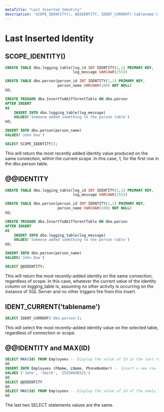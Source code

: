 ```yaml
---
metaTitle: "Last Inserted Identity"
description: "SCOPE_IDENTITY(), @@IDENTITY, IDENT_CURRENT('tablename'), @@IDENTITY and MAX(ID)"
---
```


# Last Inserted Identity



## SCOPE_IDENTITY()


```sql
CREATE TABLE dbo.logging_table(log_id INT IDENTITY(1,1) PRIMARY KEY, 
                               log_message VARCHAR(255))

CREATE TABLE dbo.person(person_id INT IDENTITY(1,1) PRIMARY KEY, 
                        person_name VARCHAR(100) NOT NULL)
GO;

CREATE TRIGGER dbo.InsertToADifferentTable ON dbo.person  
AFTER INSERT  
AS
    INSERT INTO dbo.logging_table(log_message)
    VALUES('Someone added something to the person table')
GO;

INSERT INTO dbo.person(person_name)
VALUES('John Doe')  

SELECT SCOPE_IDENTITY();

```

This will return the most recently added identity value produced on the same connection, within the current scope. In this case, 1, for the first row in the dbo.person table.



## @@IDENTITY


```sql
CREATE TABLE dbo.logging_table(log_id INT IDENTITY(1,1) PRIMARY KEY, 
                               log_message VARCHAR(255))

CREATE TABLE dbo.person(person_id INT IDENTITY(1,1) PRIMARY KEY, 
                        person_name VARCHAR(100) NOT NULL)
GO;

CREATE TRIGGER dbo.InsertToADifferentTable ON dbo.person  
AFTER INSERT  
AS
    INSERT INTO dbo.logging_table(log_message)
    VALUES('Someone added something to the person table')
GO;

INSERT INTO dbo.person(person_name)
VALUES('John Doe')    

SELECT @@IDENTITY;

```

This will return the most recently-added identity on the same connection, regardless of scope. In this case, whatever the current value of the identity column on logging_table is, assuming no other activity is occurring on the instance of SQL Server and no other triggers fire from this insert.



## IDENT_CURRENT('tablename')


```sql
SELECT IDENT_CURRENT('dbo.person');

```

This will select the most recently-added identity value on the selected table, regardless of connection or scope.



## @@IDENTITY and MAX(ID)


```sql
SELECT MAX(Id) FROM Employees -- Display the value of Id in the last row in Employees table.
GO
INSERT INTO Employees (FName, LName, PhoneNumber) -- Insert a new row 
VALUES ('John', 'Smith', '25558696525') 
GO  
SELECT @@IDENTITY 
GO  
SELECT MAX(Id) FROM Employees -- Display the value of Id of the newly inserted row.  
GO

```

The last two SELECT statements values are the same.

